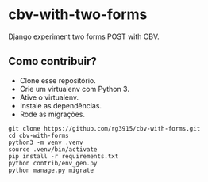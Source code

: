 # cbv-with-two-forms

Django experiment two forms POST with CBV.

## Como contribuir?

* Clone esse repositório.
* Crie um virtualenv com Python 3.
* Ative o virtualenv.
* Instale as dependências.
* Rode as migrações.

```
git clone https://github.com/rg3915/cbv-with-forms.git
cd cbv-with-forms
python3 -m venv .venv
source .venv/bin/activate
pip install -r requirements.txt
python contrib/env_gen.py
python manage.py migrate
```